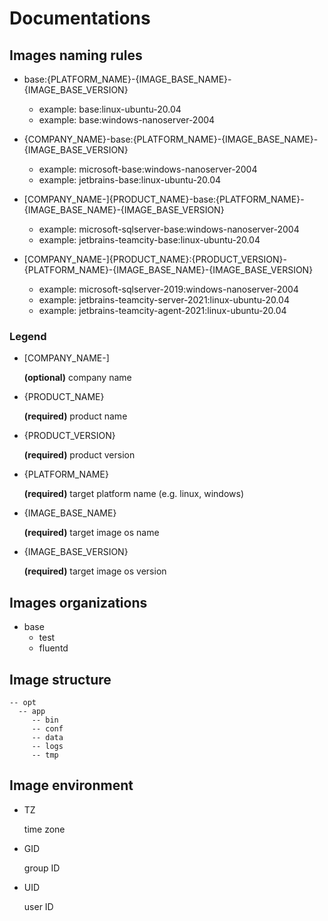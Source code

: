 # Documentations

## Images naming rules

* base:{PLATFORM_NAME}-{IMAGE_BASE_NAME}-{IMAGE_BASE_VERSION}
  * example: base:linux-ubuntu-20.04
  * example: base:windows-nanoserver-2004

* {COMPANY_NAME}-base:{PLATFORM_NAME}-{IMAGE_BASE_NAME}-{IMAGE_BASE_VERSION}
  * example: microsoft-base:windows-nanoserver-2004
  * example: jetbrains-base:linux-ubuntu-20.04

* [COMPANY_NAME-]{PRODUCT_NAME}-base:{PLATFORM_NAME}-{IMAGE_BASE_NAME}-{IMAGE_BASE_VERSION}
  * example: microsoft-sqlserver-base:windows-nanoserver-2004
  * example: jetbrains-teamcity-base:linux-ubuntu-20.04

* [COMPANY_NAME-]{PRODUCT_NAME}:{PRODUCT_VERSION}-{PLATFORM_NAME}-{IMAGE_BASE_NAME}-{IMAGE_BASE_VERSION}
  * example: microsoft-sqlserver-2019:windows-nanoserver-2004
  * example: jetbrains-teamcity-server-2021:linux-ubuntu-20.04
  * example: jetbrains-teamcity-agent-2021:linux-ubuntu-20.04

### Legend

* [COMPANY_NAME-]

  **(optional)** company name

* {PRODUCT_NAME}

  **(required)** product name

* {PRODUCT_VERSION}

  **(required)** product version

* {PLATFORM_NAME}

  **(required)** target platform name (e.g. linux, windows)

* {IMAGE_BASE_NAME}

  **(required)** target image os name

* {IMAGE_BASE_VERSION}

  **(required)** target image os version

## Images organizations

* base
  * test
  * fluentd

## Image structure

```shell
-- opt
  -- app
     -- bin
     -- conf
     -- data
     -- logs
     -- tmp
```

## Image environment

* TZ

  time zone

* GID

  group ID

* UID

  user ID
